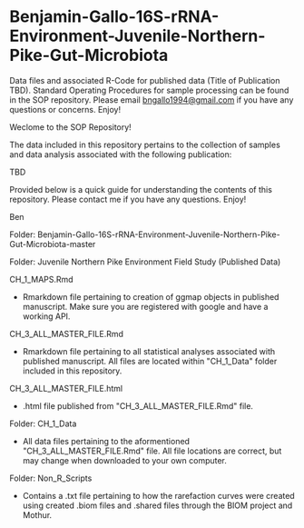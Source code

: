 # Benjamin-Gallo-16S-rRNA-Environment-Juvenile-Northern-Pike-Gut-Microbiota
Data files and associated R-Code for published data (Title of Publication TBD). Standard Operating Procedures for sample processing can be found in the SOP repository. Please email bngallo1994@gmail.com if you have any questions or concerns. Enjoy!

Weclome to the SOP Repository!

The data included in this repository pertains to the collection of samples and data analysis associated with the following publication:

TBD

Provided below is a quick guide for understanding the contents of this repository. Please contact me if you have any questions. Enjoy!

Ben

Folder: Benjamin-Gallo-16S-rRNA-Environment-Juvenile-Northern-Pike-Gut-Microbiota-master

Folder: Juvenile Northern Pike Environment Field Study (Published Data)

CH_1_MAPS.Rmd
  - Rmarkdown file pertaining to creation of ggmap objects in published manuscript. Make sure you are registered with google and have a working API.

CH_3_ALL_MASTER_FILE.Rmd
  - Rmarkdown file pertaining to all statistical analyses associated with published manuscript. All files are located within "CH_1_Data" folder included in this repository.

CH_3_ALL_MASTER_FILE.html
  - .html file published from "CH_3_ALL_MASTER_FILE.Rmd" file.
  
Folder: CH_1_Data
  - All data files pertaining to the aformentioned "CH_3_ALL_MASTER_FILE.Rmd" file. All file locations are correct, but may change when downloaded to your own computer.

Folder: Non_R_Scripts
  - Contains a .txt file pertaining to how the rarefaction curves were created using created .biom files and .shared files through the BIOM project and Mothur.
